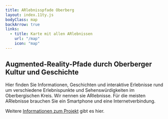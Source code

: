 ```yaml
---
title: ARlebnisspfade Oberberg
layout: index.11ty.js
bodyClass: map
backArrow: true
links:
  - title: Karte mit allen ARlebnissen
    url: "/map"
    icon: "map"
---
```


## Augmented-Reality-Pfade durch Oberberger Kultur und Geschichte

Hier finden Sie Informationen, Geschichten und interaktive Erlebnisse rund um verschiedene Erlebnispunkte und Sehenswürdigkeiten im Oberbergischen Kreis. Wir nennen sie ARlebnisse. Für die meisten ARlebnisse brauchen Sie ein Smartphone und eine Internetverbindung.

Weitere [Informationen zum Projekt](https://www.vhs-nrw.de/innovationsfonds2023/) gibt es hier.